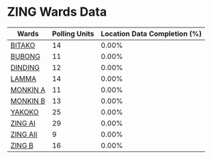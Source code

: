 
# ZING Wards Data

| Wards | Polling Units | Location Data Completion (%) |
| ---- | ----- | ------- |
| [BITAKO](./wards/19313-bitako) | 14 | 0.00% |
| [BUBONG](./wards/19314-bubong) | 11 | 0.00% |
| [DINDING](./wards/19315-dinding) | 12 | 0.00% |
| [LAMMA](./wards/19316-lamma) | 14 | 0.00% |
| [MONKIN A](./wards/19317-monkin-a) | 11 | 0.00% |
| [MONKIN B](./wards/19318-monkin-b) | 13 | 0.00% |
| [YAKOKO](./wards/19319-yakoko) | 25 | 0.00% |
| [ZING AI](./wards/19320-zing-ai) | 29 | 0.00% |
| [ZING AII](./wards/19321-zing-aii) | 9 | 0.00% |
| [ZING B](./wards/19322-zing-b) | 16 | 0.00% |




